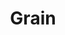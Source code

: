 ---
blog: https://grain-lang.org/blog/
codehost: https://github.com/https://github.com/grain-lang/grain
logohandle: grain-lang
sort: grain-lang
title: Grain
twitter: https://x.com/grain_lang
website: https://grain-lang.org/
---
